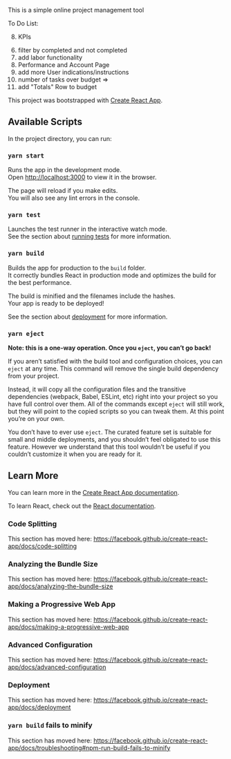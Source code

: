 This is a simple online project management tool

To Do List:

<!-- 1) change status from Created > In Progress > Completed -->
<!-- 2) Redefine how to calculate project days considering current_date and actual_start and actual_end dates from the tasks -->
8) KPIs
    <!-- a) percent completion => count of tasks with completed status / count of tasks  -->
    <!-- b) total blocks => count of blocks
    c) total tasks => count of tasks -->
    <!-- d) percent delayed => new column was_delayed / count of tasks -->
    <!-- e) total days => project_length -->
    <!-- f) days until completion =>  -->
    <!-- g) tasks in progress => count of tasks with in progress status
    h) tasks pending => count of tasks with pending status -->
    <!-- i) team members => count from join table
    j) total budget => total_budget -->
    <!-- m) amount over budget
    n) unused budget -->
    <!-- o) total expenses
    p) distribution of expenses -->
<!-- 3) "Reactive" or SPA front end on submit and delete actions on forms -->
<!-- 4) implement Redirects -->
<!-- 14) Custom spinner -->

<!-- 9) Derive Block status -->
<!-- 12) Derive Delayed and Pending statuses for tasks -->
<!-- 15) Charts -->
<!-- 7) fix Project Card Text styling, go view by view -->

6) filter by completed and not completed
10) add labor functionality
16) Performance and Account Page
11) add more User indications/instructions
13) number of tasks over budget => 
5) add "Totals" Row to budget




















This project was bootstrapped with [Create React App](https://github.com/facebook/create-react-app).

## Available Scripts

In the project directory, you can run:

### `yarn start`

Runs the app in the development mode.<br />
Open [http://localhost:3000](http://localhost:3000) to view it in the browser.

The page will reload if you make edits.<br />
You will also see any lint errors in the console.

### `yarn test`

Launches the test runner in the interactive watch mode.<br />
See the section about [running tests](https://facebook.github.io/create-react-app/docs/running-tests) for more information.

### `yarn build`

Builds the app for production to the `build` folder.<br />
It correctly bundles React in production mode and optimizes the build for the best performance.

The build is minified and the filenames include the hashes.<br />
Your app is ready to be deployed!

See the section about [deployment](https://facebook.github.io/create-react-app/docs/deployment) for more information.

### `yarn eject`

**Note: this is a one-way operation. Once you `eject`, you can’t go back!**

If you aren’t satisfied with the build tool and configuration choices, you can `eject` at any time. This command will remove the single build dependency from your project.

Instead, it will copy all the configuration files and the transitive dependencies (webpack, Babel, ESLint, etc) right into your project so you have full control over them. All of the commands except `eject` will still work, but they will point to the copied scripts so you can tweak them. At this point you’re on your own.

You don’t have to ever use `eject`. The curated feature set is suitable for small and middle deployments, and you shouldn’t feel obligated to use this feature. However we understand that this tool wouldn’t be useful if you couldn’t customize it when you are ready for it.

## Learn More

You can learn more in the [Create React App documentation](https://facebook.github.io/create-react-app/docs/getting-started).

To learn React, check out the [React documentation](https://reactjs.org/).

### Code Splitting

This section has moved here: https://facebook.github.io/create-react-app/docs/code-splitting

### Analyzing the Bundle Size

This section has moved here: https://facebook.github.io/create-react-app/docs/analyzing-the-bundle-size

### Making a Progressive Web App

This section has moved here: https://facebook.github.io/create-react-app/docs/making-a-progressive-web-app

### Advanced Configuration

This section has moved here: https://facebook.github.io/create-react-app/docs/advanced-configuration

### Deployment

This section has moved here: https://facebook.github.io/create-react-app/docs/deployment

### `yarn build` fails to minify

This section has moved here: https://facebook.github.io/create-react-app/docs/troubleshooting#npm-run-build-fails-to-minify
